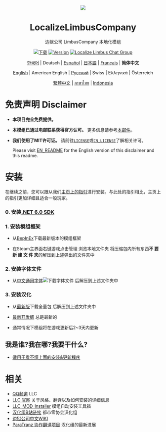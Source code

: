 <div align="center">
<a href="https://github.com/LocalizeLimbusCompany/LocalizeLimbusCompany">
   <img src="https://avatars.githubusercontent.com/u/129521269" />
</a>

# LocalizeLimbusCompany
边狱公司 LimbusCompany 本地化模组

[![下载](https://img.shields.io/github/downloads/LocalizeLimbusCompany/LocalizeLimbusCompany/total.svg?label=下载)](../../releases)
[![Version](https://img.shields.io/github/release/LocalizeLimbusCompany/LocalizeLimbusCompany.svg?label=最新版)](../../releases/latest)
[![Localize Limbus Chat Group](https://img.shields.io/badge/加入-QQ频道-blue?logo=tencent-qq)](https://pd.qq.com/s/fpzhrgdwo)

[한국어](https://limbuscompany.kr) | ~~Deutsch~~ | [Español](https://github.com/Dreams-Office/LimbusCompanySpanishTranslationTeam) | [日本語](https://limbuscompany.kr) | [Français](https://github.com/Eden-Office/LimbusCompanyBusFR) | **简体中文**

[English](./.github/EN_README.md) | ~~American English~~ | [Русский](https://github.com/Crescent-Corporation/LimbusCompanyBusRUS) | ~~Swiss~~ | ~~Ελληνικά~~ | ~~Österreich~~

[繁體中文](https://github.com/SmallYuanSY/LocalizeLimbusCompany) | [ภาษาไทย](https://github.com/stlinx/LocalizeLimbusTH) | [Indonesia](https://github.com/ArtefactX1/LocalizeLimbusID)
</div>

# 免责声明 Disclaimer
- **本项目完全免费提供。**  
- **本模组已通过电邮联系获得官方认可。** 更多信息请参考[本邮件](https://www.zeroasso.top/docs/community/minutes/firstContact/)。  
- **我们使用了MIT许可证。** 请前往[`LICENSE`](./LICENSE)或[`CN_LICENSE`](./.github/CN_LICENSE)了解相关许可。  

   Please visit [EN_README](./.github/EN_README.md) for the English version of this disclaimer and this readme.

# 安装
在继续之前，您可以跟从我们[主页上的指引](https://www.zeroasso.top/docs/category/%E5%BC%80%E5%A7%8B%E5%AE%89%E8%A3%85%E6%A8%A1%E7%BB%84)进行安装。与此处的指引相比，主页上的指引更加详细且适合一般玩家。
### 0. 安装[.NET 6.0 SDK](https://dotnet.microsoft.com/zh-cn/download/dotnet/thank-you/sdk-6.0.406-windows-x64-installer)
### 1. 安装模组框架
   - 从[BepInEx](https://github.com/LocalizeLimbusCompany/BepInEx_For_LLC)下载最新版本的模组框架
   
   - 在Steam主界面右键游戏点击管理 浏览本地文件夹 将压缩包内所有东西**不 要 新 建 文 件 夹**的解压到上述弹出的文件夹中
### 2. 安装字体文件
   - 从[中文通用字体![](https://img.shields.io/github/release/LocalizeLimbusCompany/LLC_ChineseFontAsset.svg?label=更新日期)](../../../LLC_ChineseFontAsset)下载字体文件 后解压到上述文件夹中
### 3. 安装汉化
   - 从[最新版](../../releases)下载全量包 后解压到上述文件夹中
    
   - [最新开发版](../../../LLC_Release) 总是最新的
   
   - 通常情况下模组将在游戏更新后2~3天内更新
## 我是谁?我在哪?我要干什么?
   - [适用于看不懂上面的安装&更新程序](../../../LLC_MOD_Installer)
# 相关
- [QQ频道](https://pd.qq.com/s/fpzhrgdwo) LLC
- [LLC 官网](https://www.zeroasso.top) 关于风格、翻译以及如何安装的详细信息
- [LLC_MOD_Installer](../../../LLC_MOD_Installer) 模组自动安装工具箱
- [汉化组B站链接](https://space.bilibili.com/1247764479) 都市零协会汉化组
- [边狱公司中文WIKI](https://limbuscompany.huijiwiki.com)
- [ParaTranz 协作翻译项目](https://paratranz.cn/projects/6860) 汉化组的最新进展
